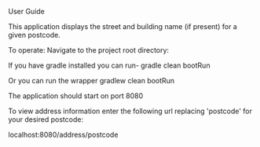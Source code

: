 User Guide

This application displays the street and building name (if present) for a given postcode.

To operate:
Navigate to the project root directory:

If you have gradle installed you can run-
gradle clean bootRun

Or you can run the wrapper
gradlew clean bootRun

The application should start on port 8080

To view address information enter the following url replacing 'postcode' for your desired postcode:

localhost:8080/address/postcode
